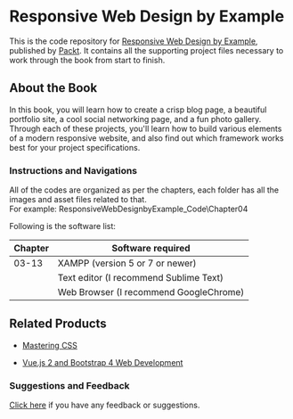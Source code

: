 # Responsive Web Design by Example
This is the code repository for [Responsive Web Design by Example](https://www.packtpub.com/web-development/responsive-web-design-example?utm_source=github&utm_medium=repository&utm_campaign=9781787287068), published by [Packt](https://www.packtpub.com/). It contains all the supporting project files necessary to work through the book from start to finish.
## About the Book
In this book, you will learn how to create a crisp blog page, a beautiful portfolio site, a cool social networking page, and a fun photo gallery. Through each of these projects, you'll learn how to build various elements of a modern responsive website, and also find out which framework works best for your project specifications.
### Instructions and Navigations
All of the codes are organized as per the chapters, each folder has all the images and asset files related to that.                   
For example: ResponsiveWebDesignbyExample_Code\Chapter04

Following is the software list:

| Chapter       | Software required
| ------------- | -------------
| 03-13         | XAMPP (version 5 or 7 or newer)
|               | Text editor (I recommend Sublime Text)
|               | Web Browser (I recommend GoogleChrome)

              


## Related Products
 
  
* [Mastering CSS](https://www.packtpub.com/web-development/mastering-css?utm_source=github&utm_medium=repository&utm_campaign=9781787281585)
  
  
* [Vue.js 2 and Bootstrap 4 Web Development](https://www.packtpub.com/web-development/vuejs-2-and-bootstrap-4-web-development?utm_source=github&utm_medium=repository&utm_campaign=9781788290920)
  
  

### Suggestions and Feedback
  
[Click here](https://docs.google.com/forms/d/e/1FAIpQLSe5qwunkGf6PUvzPirPDtuy1Du5Rlzew23UBp2S-P3wB-GcwQ/viewform) if you have any feedback or suggestions.
